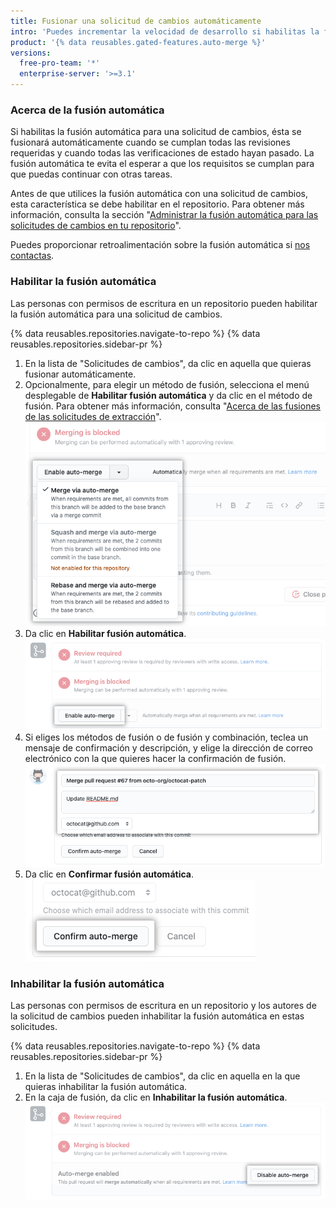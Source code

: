 ```yaml
---
title: Fusionar una solicitud de cambios automáticamente
intro: 'Puedes incrementar la velocidad de desarrollo si habilitas la fusión automática para una solicitud de cambios para que ésta se fusione automáticamente cuando todos los requisitos de fusión se cumplan.'
product: '{% data reusables.gated-features.auto-merge %}'
versions:
  free-pro-team: '*'
  enterprise-server: '>=3.1'
---
```


### Acerca de la fusión automática

Si habilitas la fusión automática para una solicitud de cambios, ésta se fusionará automáticamente cuando se cumplan todas las revisiones requeridas y cuando todas las verificaciones de estado hayan pasado. La fusión automática te evita el esperar a que los requisitos se cumplan para que puedas continuar con otras tareas.

Antes de que utilices la fusión automática con una solicitud de cambios, esta característica se debe habilitar en el repositorio. Para obtener más información, consulta la sección "[Administrar la fusión automática para las solicitudes de cambios en tu repositorio](/github/administering-a-repository/managing-auto-merge-for-pull-requests-in-your-repository)".

Puedes proporcionar retroalimentación sobre la fusión automática si [nos contactas](https://support.github.com/contact/feedback?category=prs-and-code-review&subject=Pull%20request%20auto-merge%20feedback).

### Habilitar la fusión automática

Las personas con permisos de escritura en un repositorio pueden habilitar la fusión automática para una solicitud de cambios.

{% data reusables.repositories.navigate-to-repo %}
{% data reusables.repositories.sidebar-pr %}
1. En la lista de "Solicitudes de cambios", da clic en aquella que quieras fusionar automáticamente.
1. Opcionalmente, para elegir un método de fusión, selecciona el menú desplegable de **Habilitar fusión automática** y da clic en el método de fusión. Para obtener más información, consulta "[Acerca de las fusiones de las solicitudes de extracción](/github/collaborating-with-issues-and-pull-requests/about-pull-request-merges)". ![Menú desplegable de "Habilitar fusión automática"](/assets/images/help/pull_requests/enable-auto-merge-drop-down.png)
1. Da clic en **Habilitar fusión automática**. ![Botón para habilitar la fusión automática](/assets/images/help/pull_requests/enable-auto-merge-button.png)
1. Si eliges los métodos de fusión o de fusión y combinación, teclea un mensaje de confirmación y descripción, y elige la dirección de correo electrónico con la que quieres hacer la confirmación de fusión. ![Campos para ingresar el mensaje de confirmación y descripción y elegir el correo electrónico para hacer la confirmación](/assets/images/help/pull_requests/pull-request-information-fields.png)
1. Da clic en **Confirmar fusión automática**. ![Botón para confirmar la fusión automática](/assets/images/help/pull_requests/confirm-auto-merge-button.png)

### Inhabilitar la fusión automática

Las personas con permisos de escritura en un repositorio y los autores de la solicitud de cambios pueden inhabilitar la fusión automática en estas solicitudes.

{% data reusables.repositories.navigate-to-repo %}
{% data reusables.repositories.sidebar-pr %}
1. En la lista de "Solicitudes de cambios", da clic en aquella en la que quieras inhabilitar la fusión automática.
1. En la caja de fusión, da clic en **Inhabilitar la fusión automática**. ![Botón para inhabilitar la fusión automática](/assets/images/help/pull_requests/disable-auto-merge-button.png)
